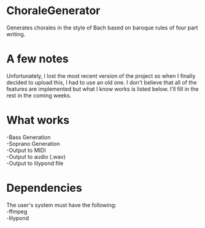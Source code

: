 # ChoraleGenerator
Generates chorales in the style of Bach based on baroque rules of four part writing.

# A few notes
Unfortunately, I lost the most recent version of the project so when I finally decided to upload this, I had to use an old one.  I don't believe that all of the features are implemented but what I know works is listed below.  I'll fill in the rest in the coming weeks.

# What works
-Bass Generation <br />
-Soprano Generation <br />
-Output to MIDI <br />
-Output to audio (.wav) <br />
-Output to lilypond file <br />

# Dependencies
The user's system must have the following: <br />
-ffmpeg <br />
-lilypond <br />
